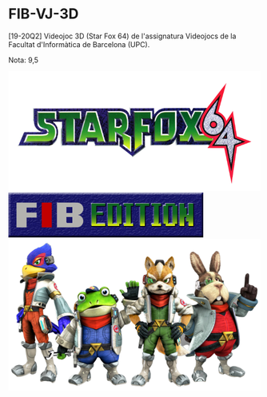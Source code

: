 # FIB-VJ-3D
 [19-20Q2] Videojoc 3D (Star Fox 64) de l'assignatura Videojocs de la Facultat d'Informàtica de Barcelona (UPC).

 Nota: 9,5
 
 ![](https://github.com/Albertbm4/FIB-VJ-3D/blob/main/Projecte/Assets/Images/MenuImages/StarFoxLogo.png?raw=true)
  ![](https://github.com/Albertbm4/FIB-VJ-3D/blob/main/Projecte/Assets/Images/MenuImages/FIBEdition.png?raw=true)
 ![](https://github.com/Albertbm4/FIB-VJ-3D/blob/main/Projecte/Assets/Images/MenuImages/Fox%26Co.png?raw=true)
